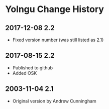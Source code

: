 # Yolngu Change History

## 2017-12-08 2.2
* Fixed version number (was still listed as 2.1)

## 2017-08-15 2.2
* Published to github
* Added OSK

## 2003-11-04 2.1
* Original version by Andrew Cunningham
